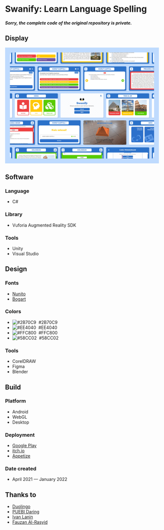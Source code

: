 # Swanify: Learn Language Spelling

#### *Sorry, the complete code of the original repository is private.*

## Display
![Display](https://raw.githubusercontent.com/luqmanherifa/luqman-herifa-personal-portfolio-v2/main/public/works/swanify.png)

## Software
### Language
  - C#

### Library
  - Vuforia Augmented Reality SDK

### Tools
  - Unity
  - Visual Studio

## Design
### Fonts
  - [Nunito](https://fonts.google.com/specimen/Nunito)
  - [Bogart](https://www.dafont.com/bogart.font)
  
### Colors
  - ![#2B70C9](https://placehold.co/20x20/2B70C9/2B70C9.png)  #2B70C9
  - ![#EE4040](https://placehold.co/20x20/EE4040/EE4040.png)  #EE4040
  - ![#FFC800](https://placehold.co/20x20/FFC800/FFC800.png)  #FFC800
  - ![#58CC02](https://placehold.co/20x20/58CC02/58CC02.png)  #58CC02
  
### Tools
  - CorelDRAW
  - Figma
  - Blender

## Build
### Platform
  - Android
  - WebGL
  - Desktop

### Deployment
  - [Google Play](https://play.google.com/store/apps/details?id=id.ac.stiki.doleno.swanify)
  - [itch.io](https://luqmanherifa.itch.io/swanify)
  - [Appetize](https://appetize.io/app/oo6c6vfw22vv53hll7boigr6mq)
  
### Date created
  - April 2021 — January 2022
  
## Thanks to
  - [Duolingo](https://www.duolingo.com)
  - [PUEBI Daring](https://puebi.js.org)
  - [Ivan Lanin](https://twitter.com/ivanlanin)
  - [Fauzan Al-Rasyid](https://twitter.com/fauzanalrasyid)
